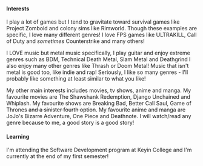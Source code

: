 #### Interests
I play a lot of games but I tend to gravitate toward survival games like Project Zomboid and colony sims like Rimworld. Though these examples are specific, I love many different genres! I love FPS games like ULTRAKILL, Call of Duty and *sometimes* Counterstrike and many others!

I LOVE music but metal music specifically, I play guitar and enjoy extreme genres such as BDM, Technical Death Metal, Slam Metal and Deathgrind I also enjoy many other genres like Thrash or Doom Metal! Music that isn't metal is good too, like indie and rap! Seriously, I like so many genres - I'll probably like something at least similar to what you like!

My other main interests includes movies, tv shows, anime and manga. My favourite movies are The Shawshank Redemption, Django Unchained and Whiplash. My favourite shows are Breaking Bad, Better Call Saul, Game of Thrones ~~and a sinister fourth option~~. My favourite anime and manga are JoJo's Bizarre Adventure, One Piece and Deathnote. I will watch/read any genre because to me, a good story is a good story!

#### Learning
I'm attending the Software Development program at Keyin College and I'm currently at the end of my first semester!
